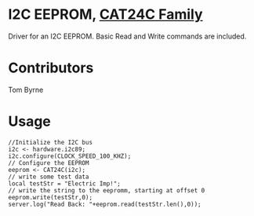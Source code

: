 I2C EEPROM, [CAT24C Family](http://www.onsemi.com/pub_link/Collateral/CAT24C02-D.PDF)
==============
Driver for an I2C EEPROM. Basic Read and Write commands are included.

Contributors
===================================
Tom Byrne

Usage
===================================

```
//Initialize the I2C bus
i2c <- hardware.i2c89;
i2c.configure(CLOCK_SPEED_100_KHZ);
// Configure the EEPROM
eeprom <- CAT24C(i2c);
// write some test data
local testStr = "Electric Imp!";
// write the string to the eepromm, starting at offset 0
eeprom.write(testStr,0);
server.log("Read Back: "+eeprom.read(testStr.len(),0));
```
